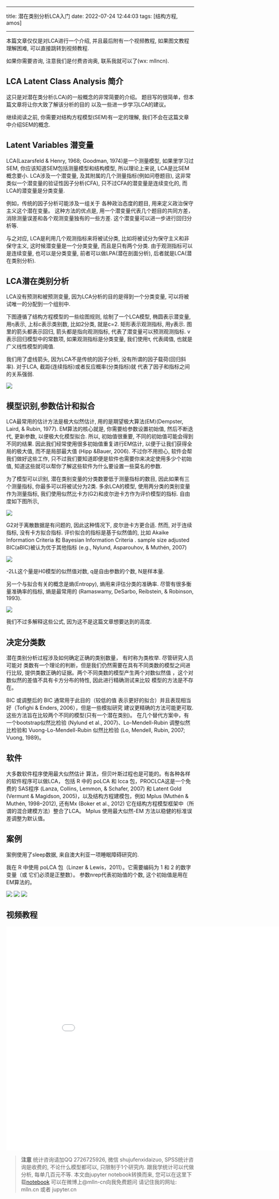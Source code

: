 
---

title: 潜在类别分析LCA入门
date: 2022-07-24 12:44:03
tags: [结构方程, amos]

---



本篇文章仅仅是对LCA进行一个介绍, 并且最后附有一个视频教程, 如果图文教程理解困难, 可以直接跳转到视频教程.

如果你需要咨询, 注意我们是付费咨询奥, 联系我就可以了(wx: mllncn).

<!--more-->

## LCA Latent Class Analysis 简介

这只是对潜在类分析(LCA)的一般概念的非常简要的介绍。
题目写的很简单，但本篇文章将让你大致了解该分析的目的
以及一些进一步学习LCA的建议。

继续阅读之前, 你需要对结构方程模型(SEM)有一定的理解, 
我们不会在这篇文章中介绍SEM的概念.

## Latent Variables 潜变量

LCA(Lazarsfeld & Henry, 1968; Goodman, 1974)是一个测量模型, 如果里学习过SEM, 你应该知道SEM包括测量模型和结构模型, 
所以理论上来说, LCA是比SEM概念要小. 
LCA涉及一个潜变量, 及其附属的几个测量指标(例如问卷题目), 这非常类似一个潜变量的验证性因子分析(CFA), 只不过CFA的潜变量是连续变化的, 
而LCA的潜变量是分类变量.

例如，传统的因子分析可能涉及一组关于
各种政治态度的题目, 用来定义政治保守主义这个潜在变量。
这种方法的优点是, 用一个潜变量代表几个题目的共同方差，
消除测量误差和各个观测变量独有的一些方差. 这个潜变量可以进一步进行回归分析等.

与之对应, LCA是利用几个观测指标来将被试分类, 比如将被试分为保守主义和非保守主义, 
这时候潜变量是一个分类变量, 而且是只有两个分类. 由于观测指标可以是连续变量, 
也可以是分类变量, 前者可以做LPA(潜在剖面分析), 后者就是LCA(潜在类别分析).



## LCA潜在类别分析

LCA没有预测和被预测变量, 因为LCA分析的目的是得到一个分类变量, 可以将被试唯一的分配到一个组别中.

下图遵循了结构方程模型的一些绘图规则, 绘制了一个LCA模型, 椭圆表示潜变量, 用η表示, 上标c表示类别数, 比如2分类, 就是c=2. 
矩形表示观测指标, 用y表示. 图里的箭头都表示回归, 箭头都是指向观测指标, 代表了潜变量可以预测观测指标. 
v表示回归模型中的常数项, 如果观测指标是分类变量, 我们使用τ, 代表阈值, 也就是广义线性模型的阈值. 

我们用了虚线箭头, 因为LCA不是传统的因子分析, 没有所谓的因子载荷(回归斜率). 对于LCA, 截距(连续指标)或者反应概率(分类指标)就
代表了因子和指标之间的关系强弱. 

<img src="imgs/lca.png">

## 模型识别,参数估计和拟合

LCA最常用的估计方法是极大似然估计, 用的是期望极大算法(EM)(Dempster, Laird, & Rubin, 1977). 
EM算法的核心就是, 你需要给参数设置初始值, 然后不断迭代, 更新参数, 以便极大化模型拟合.
所以, 初始值很重要, 不同的初始值可能会得到不同的结果. 因此我们经常使用很多初始值重复进行EM估计, 
以便于让我们获得全局的极大值, 而不是局部最大值 (Hipp &Bauer, 2006).
不过你不用担心, 软件会帮我们做好这些工作, 只不过我们要知道即便是软件也需要你来决定使用多少个初始值,
知道这些就可以帮你了解这些软件为什么要设置一些莫名的参数.

为了模型可以识别, 潜在类别变量的分类数要低于测量指标的数目, 因此如果有三个测量指标, 你最多可以将被试分为2类.
多余LCA的模型, 使用两分类的类别变量作为测量指标, 我们使用似然比卡方(G2)和皮尔逊卡方作为评价模型的指标. 自由度如下图所示, 


<img src="imgs/lca-chi-df.png">

G2对于离散数据是有问题的, 因此这种情况下, 皮尔逊卡方更合适. 然而, 对于连续指标, 没有卡方拟合指标. 评价拟合的指标是基于似然值的, 比如 Akaike Information Criteria 和 Bayesian Information Criteria . sample size adjusted BIC(aBIC)被认为优于其他指标 (e.g., Nylund, Asparouhov, & Muthén, 2007)

<img src="imgs/abic.png">

-2LL这个量是H0模型的似然值对数, q是自由参数的个数, N是样本量. 

另一个与拟合有关的概念是熵(Entropy), 熵用来评估分类的准确率. 尽管有很多衡量准确率的指标, 
熵是最常用的 (Ramaswamy, DeSarbo, Reibstein, & Robinson, 1993). 

<img src="imgs/entropy.png">


我们不过多解释这些公式, 因为这不是这篇文章想要达到的高度. 



## 决定分类数

潜在类别分析过程涉及如何确定正确的类别数量，
有时称为类枚举. 尽管研究人员可能对
类数有一个理论的判断，但是我们仍然需要在具有不同类数的模型之间进行比较, 
提供类数正确的证据。两个不同类数的模型产生两个对数似然值
，这个对数似然的差值不具有卡方分布的特性, 因此进行精确测试来比较
模型的方法是不存在。

BIC 或调整后的 BIC 通常用于此目的（较低的值
表示更好的拟合）并且表现相当好（Tofighi & Enders, 2006），但是一些模拟研究
建议更精确的方法可能更可取. 这些方法旨在比较两个不同的模型(只有一个潜在类别)。 
在几个替代方案中，有一个bootstrap似然比检验 (Nylund et al., 2007)、Lo-Mendell-Rubin 调整似然比检验和
Vuong-Lo-Mendell-Rubin 似然比检验 (Lo, Mendell, Rubin, 2007; Vuong, 1989)。 

## 软件

大多数软件程序使用最大似然估计
算法，但贝叶斯过程也是可能的。有各种各样的软件程序可以做LCA，
包括 R 中的 poLCA 和 lcca 包，PROCLCA这是一个免费的
SAS程序 (Lanza, Collins, Lemmon, & Schafer, 2007) 和 Latent Gold (Vermunt & Magidson,
2005)，以及结构方程建模包，例如 Mplus (Muthén & Muthén, 1998–2012), 还有Mx (Boker et al., 2012) 
它在结构方程模型框架中（所谓的混合建模方法）整合了LCA。 Mplus 使用最大似然-EM
方法以稳健的标准误差调整为默认值。

## 案例

案例使用了sleep数据, 来自澳大利亚一项睡眠障碍研究的.


我在 R 中使用 poLCA 包（Linzer & Lewis，2011）。它需要编码为 1 和 2 的数字变量（或
它们必须是正整数）。 参数nrep代表初始值的个数, 这个初始值是用在EM算法的。

<img src="imgs/rlca.png">
<img src="imgs/rlca2.png">
<img src="imgs/rlca3.png">

## 视频教程

<iframe src="//player.bilibili.com/player.html?aid=343860778&bvid=BV1e94y1D7ft&cid=782660804&page=1" scrolling="no" border="0" frameborder="no" framespacing="0" allowfullscreen="true" style="width:900px;height:600px"> </iframe>


> **注意**
> 统计咨询请加QQ 2726725926, 微信 shujufenxidaizuo,  SPSS统计咨询是收费的, 不论什么模型都可以, 只限制于1个研究内. 
> 跟我学统计可以代做分析, 每单几百元不等. 
> 本文由jupyter notebook转换而来, 您可以在这里下载[notebook](潜在类别分析入门.ipynb)
> 可以在微博上@mlln-cn向我免费题问
> 请记住我的网址: mlln.cn 或者 jupyter.cn
